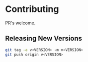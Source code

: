 # Contributing

PR's welcome.

## Releasing New Versions

```bash
git tag -a v<VERSION> -m v<VERSION>
git push origin v<VERSION>
```
